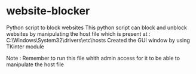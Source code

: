 # website-blocker
Python script to block websites
This python script can block and unblock websites by manipulating the host file which is present at : C:\Windows\System32\drivers\etc\hosts
Created the GUI window by using TKinter module

Note :
Remember to run this file whith admin access for it to be able to manipulate the host file
